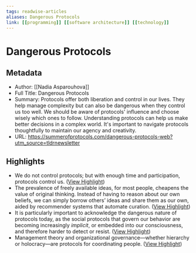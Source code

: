 ```yaml
---
tags: readwise-articles
aliases: Dangerous Protocols
link: [[programming]] [[software architecture]] [[technology]]
---
```

# Dangerous Protocols

## Metadata
- Author: [[Nadia Asparouhova]]
- Full Title: Dangerous Protocols
- Summary: Protocols offer both liberation and control in our lives. They help manage complexity but can also be dangerous when they control us too well. We should be aware of protocols' influence and choose wisely which ones to follow. Understanding protocols can help us make better decisions in a complex world. It's important to navigate protocols thoughtfully to maintain our agency and creativity.
- URL: https://summerofprotocols.com/dangerous-protocols-web?utm_source=tldrnewsletter

## Highlights
- We do not control protocols; but with enough time and participation, protocols control us. ([View Highlight](https://read.readwise.io/read/01j2m201a8ezzwp38f7swv8wsb))
- The prevalence of freely available ideas, for most people, cheapens the value of original thinking. Instead of having to reason about our own beliefs, we can simply borrow others’ ideas and share them as our own, aided by recommender systems that automate curation. ([View Highlight](https://read.readwise.io/read/01j2m9bey3az27yprz7a9dgddt))
- It is particularly important to acknowledge the dangerous nature of protocols today, as the social protocols that govern our behavior are becoming increasingly *implicit*, or embedded into our consciousness, and therefore harder to detect or resist. ([View Highlight](https://read.readwise.io/read/01j164t7tsp3aqvd1zkgnrkcbd))
- Management theory and organizational governance—whether hierarchy or holocracy—are protocols for coordinating people. ([View Highlight](https://read.readwise.io/read/01j2kxkb798thjmh23ttmh08bq))
